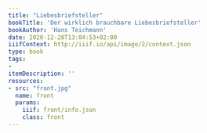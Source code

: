 ```yaml
---
title: "Liebesbriefsteller"
bookTitle: 'Der wirklich brauchbare Liebesbriefsteller'
bookAuthor: 'Hans Teichmann'
date: 2020-12-28T13:04:53+02:00
iiifContext: http://iiif.io/api/image/2/context.json
type: book
tags:
-
itemDescription: ''
resources:
- src: "front.jpg"
  name: front
  params:
    iiif: front/info.json
    class: front
---
```

